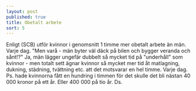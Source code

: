 ```yaml
---
layout: post
published: true
title: Obetalt arbete
sort: 5
---
```




Enligt (SCB) utför kvinnor i genomsnitt 1 timme mer obetalt arbete än män. Varje dag. "Men varå - män byter väl däck på bilen och bygger veranda och sånt!?" Ja, män lägger ungefär dubbelt så mycket tid på "underhåll" som kvinnor - men totalt sett ägnar kvinnor så mycket mer tid åt matlagning, dukning, städning, tvättning etc. att det motsvarar en hel timme. Varje dag. Ps. hade kvinnorna fått en hundring i timmen för det skulle det bli nästan 40 000 kronor på ett år. Eller 400 000 på tio år. Ds.
